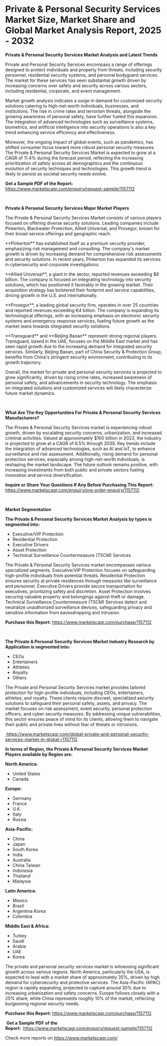 <p><h1>Private & Personal Security Services Market Size, Market Share and Global Market Analysis Report, 2025 - 2032</h1></p><p><strong>Private & Personal Security Services Market Analysis and Latest Trends</strong></p>
<p><p>Private and Personal Security Services encompass a range of offerings designed to protect individuals and property from threats, including security personnel, residential security systems, and personal bodyguard services. The market for these services has seen substantial growth driven by increasing concerns over safety and security across various sectors, including residential, corporate, and event management.</p><p>Market growth analysis indicates a surge in demand for customized security solutions catering to high-net-worth individuals, businesses, and institutions. The rise in crime rates and terrorism threats, alongside the growing awareness of personal safety, have further fueled this expansion. The integration of advanced technologies such as surveillance systems, biometrics, and artificial intelligence into security operations is also a key trend enhancing service efficiency and effectiveness.</p><p>Moreover, the ongoing impact of global events, such as pandemics, has shifted consumer focus toward more robust personal security measures. The Private & Personal Security Services Market is expected to grow at a CAGR of 11.4% during the forecast period, reflecting the increasing prioritization of safety across all demographics and the continuous evolution of security techniques and technologies. This growth trend is likely to persist as societal security needs evolve.</p></p>
<p><strong>Get a Sample PDF of the Report:&nbsp;</strong> <a href="https://www.marketscagr.com/enquiry/request-sample/1157112?utm_campaign=3533&utm_medium=2&utm_source=Github&utm_content=ia&utm_term=21032025&utm_id=private-personal-security-services">https://www.marketscagr.com/enquiry/request-sample/1157112</a></p>
<p>&nbsp;</p>
<p><strong>Private & Personal Security Services Major Market Players</strong></p>
<p><p>The Private & Personal Security Services Market consists of various players focused on offering diverse security solutions. Leading companies include Pinkerton, Blackwater Protection, Allied Universal, and Prosegur, known for their broad service offerings and geographic reach.</p><p>**Pinkerton** has established itself as a premium security provider, emphasizing risk management and consulting. The company's market growth is driven by increasing demand for comprehensive risk assessments and security solutions. In recent years, Pinkerton has expanded its services in cybersecurity and corporate investigations.</p><p>**Allied Universal**, a giant in the sector, reported revenues exceeding $8 billion. The company is focused on integrating technology into security solutions, which has positioned it favorably in the growing market. Their acquisition strategy has bolstered their footprint and service capabilities, driving growth in the U.S. and internationally.</p><p>**Prosegur**, a leading global security firm, operates in over 25 countries and reported revenues exceeding €4 billion. The company is expanding its technological offerings, with an increasing emphasis on electronic security systems and emergency response services, fueling future growth as the market leans towards integrated security solutions.</p><p>**Transguard** and **Beijing Baoan** represent strong regional players. Transguard, based in the UAE, focuses on the Middle East market and has seen rapid growth due to the increasing demand for integrated security services. Similarly, Beijing Baoan, part of China Security & Protection Group, benefits from China's stringent security environment, contributing to its growth trajectory.</p><p>Overall, the market for private and personal security services is projected to grow significantly, driven by rising crime rates, increased awareness of personal safety, and advancements in security technology. The emphasis on integrated solutions and customized services will likely characterize future market dynamics.</p></p>
<p>&nbsp;</p>
<p><strong>What Are The Key Opportunities For Private & Personal Security Services Manufacturers?</strong></p>
<p><p>The Private & Personal Security Services market is experiencing robust growth, driven by escalating security concerns, urbanization, and increased criminal activities. Valued at approximately $100 billion in 2023, the industry is projected to grow at a CAGR of 6.5% through 2030. Key trends include the integration of advanced technologies, such as AI and IoT, to enhance surveillance and risk assessment. Additionally, rising demand for personal protection services, especially among high-net-worth individuals, is reshaping the market landscape. The future outlook remains positive, with increasing investments from both public and private sectors fueling innovation and service diversification.</p></p>
<p><strong>Inquire or Share Your Questions If Any Before Purchasing This Report:</strong> <a href="https://www.marketscagr.com/enquiry/pre-order-enquiry/1157112?utm_campaign=3533&utm_medium=2&utm_source=Github&utm_content=ia&utm_term=21032025&utm_id=private-personal-security-services">https://www.marketscagr.com/enquiry/pre-order-enquiry/1157112</a></p>
<p>&nbsp;</p>
<p><strong>Market Segmentation</strong></p>
<p><strong>The Private & Personal Security Services Market Analysis by types is segmented into:</strong></p>
<p><ul><li>Executive/VIP Protection</li><li>Residential Protection</li><li>Executive Drivers</li><li>Asset Protection</li><li>Technical Surveillance Countermeasure (TSCM) Services</li></ul></p>
<p><p>The Private & Personal Security Services market encompasses various specialized segments. Executive/VIP Protection focuses on safeguarding high-profile individuals from potential threats. Residential Protection ensures security at private residences through measures like surveillance and personnel. Executive Drivers provide secure transportation for executives, prioritizing safety and discretion. Asset Protection involves securing valuable property and belongings against theft or damage. Technical Surveillance Countermeasure (TSCM) Services detect and neutralize unauthorized surveillance devices, safeguarding privacy and sensitive information from eavesdropping and intrusion.</p></p>
<p><strong>Purchase this Report:&nbsp;</strong><a href="https://www.marketscagr.com/purchase/1157112?utm_campaign=3533&utm_medium=2&utm_source=Github&utm_content=ia&utm_term=21032025&utm_id=private-personal-security-services">https://www.marketscagr.com/purchase/1157112</a></p>
<p>&nbsp;</p>
<p><strong>The Private & Personal Security Services Market Industry Research by Application is segmented into:</strong></p>
<p><ul><li>CEOs</li><li>Entertainers</li><li>Athletes</li><li>Royalty</li><li>Others</li></ul></p>
<p><p>The Private and Personal Security Services market provides tailored protection for high-profile individuals, including CEOs, entertainers, athletes, and royalty. These clients require discreet, specialized security solutions to safeguard their personal safety, assets, and privacy. The market focuses on risk assessment, event security, personal protection officers, and cyber security measures. By addressing unique vulnerabilities, this sector ensures peace of mind for its clients, allowing them to navigate their public and private lives without fear of threats or intrusions.</p></p>
<p><a href="https://www.marketscagr.com/global-private-and-personal-security-services-market-in-global-r1157112?utm_campaign=3533&utm_medium=2&utm_source=Github&utm_content=ia&utm_term=21032025&utm_id=private-personal-security-services">&nbsp;https://www.marketscagr.com/global-private-and-personal-security-services-market-in-global-r1157112</a></p>
<p><strong>In terms of Region, the Private & Personal Security Services Market Players available by Region are:</strong></p>
<p>
    <p> <strong> North America: </strong>
        <ul>
            <li>United States</li>
            <li>Canada</li>
        </ul>
        </p> 
    <p> <strong> Europe: </strong>
        <ul>
            <li>Germany</li>
            <li>France</li>
            <li>U.K.</li>
            <li>Italy</li>
            <li>Russia</li>
        </ul>
        </p> 
    <p> <strong> Asia-Pacific: </strong>
        <ul>
            <li>China</li>
            <li>Japan</li>
            <li>South Korea</li>
            <li>India</li>
            <li>Australia</li>
            <li>China Taiwan</li>
            <li>Indonesia</li>
            <li>Thailand</li>
            <li>Malaysia</li>
        </ul>
        </p> 
    <p> <strong> Latin America: </strong>
        <ul>
            <li>Mexico</li>
            <li>Brazil</li>
            <li>Argentina Korea</li>
            <li>Colombia</li>
        </ul>
        </p> 
    <p> <strong> Middle East & Africa: </strong>
        <ul>
            <li>Turkey</li>
            <li>Saudi</li>
            <li>Arabia</li>
            <li>UAE</li>
            <li>Korea</li>
        </ul>
    </p>
    </p>
<p><p>The private and personal security services market is witnessing significant growth across various regions. North America, particularly the USA, is expected to lead with a market share of approximately 35%, driven by high demand for cybersecurity and protective services. The Asia-Pacific (APAC) region is rapidly expanding, projected to capture around 30% due to increasing urbanization and safety concerns. Europe follows closely with a 25% share, while China represents roughly 10% of the market, reflecting burgeoning regional security needs.</p></p>
<p><strong>Purchase this Report: </strong><a href="https://www.marketscagr.com/purchase/1157112?utm_campaign=3533&utm_medium=2&utm_source=Github&utm_content=ia&utm_term=21032025&utm_id=private-personal-security-services">https://www.marketscagr.com/purchase/1157112</a></p>
<p>&nbsp;<strong>Get a Sample PDF of the Report:&nbsp;&nbsp;</strong><a href="https://www.marketscagr.com/enquiry/request-sample/1157112?utm_campaign=3533&utm_medium=2&utm_source=Github&utm_content=ia&utm_term=21032025&utm_id=private-personal-security-services">https://www.marketscagr.com/enquiry/request-sample/1157112</a></p>
<p><strong></strong></p>
<p>Check more reports on <a href="https://www.marketscagr.com/?utm_campaign=3533&utm_medium=2&utm_source=Github&utm_content=ia&utm_term=21032025&utm_id=private-personal-security-services">https://www.marketscagr.com/</a></p>